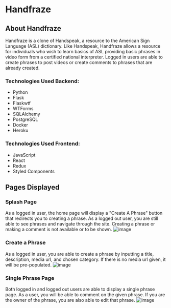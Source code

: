# Handfraze


## About Handfraze

Handfraze is a clone of Handspeak, a resource to the American Sign Language (ASL) dictionary. Like Handspeak, Handfraze allows a resource for individuals who wish to learn basics of ASL providing basic phrases in video form from a certified national interpreter. Logged in users are able to create phrases to post videos or create comments to phrases that are already created.


### Technologies Used Backend:

- Python 
- Flask 
- Flaskwtf 
- WTForms 
- SQLAlchemy 
- PostgreSQL 
- Docker 
- Heroku


### Technologies Used Frontend:
- JavaScript 
- React 
- Redux 
- Styled Components


## Pages Displayed 

### Splash Page
As a logged in user, the home page will display a "Create A Phrase" button that redirects you to creating a phrase.
As a logged out user, you are still able to see phrases and navigate through the site. Creating a phrase or making a comment is not available or to be shown.
![image](https://user-images.githubusercontent.com/86331220/155457710-35d1e9ea-2644-4a0e-9c80-4663f7be0ae3.png)


### Create a Phrase
As a logged in user, you are able to create a phrase by inputting a title, description, media url, and chosen category. If there is no media url given, it will be pre-populated.
![image](https://user-images.githubusercontent.com/86331220/155457913-bf8539b6-4340-4f88-9784-19ed5058a5c3.png)

### Single Phrase Page
Both logged in and logged out users are able to display a single phrase page. As a user, you will be able to comment on the given phrase. If you are the owner of the phrase, you are also able to edit that phrase.
![image](https://user-images.githubusercontent.com/86331220/155458084-c21f96c5-d661-4520-a9ab-eeb21aae1fac.png)




